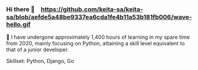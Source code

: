 ### Hi there 👋　https://github.com/keita-sa/keita-sa/blob/aefde5a48be9337ea6cda1fe4b11a53b181fb006/wave-hello.gif

🌱 I have undergone approximately 1,400 hours of learning in my spare time from 2020, mainly focusing on Python, attaining a skill level equivalent to that of a junior developer.

Skillset: Python, Django, Go

<!--
**keita-sa/keita-sa** is a ✨ _special_ ✨ repository because its `README.md` (this file) appears on your GitHub profile.

Here are some ideas to get you started:

- 🔭 I’m currently working on ...
- 🌱 I’m currently learning ...
- 👯 I’m looking to collaborate on ...
- 🤔 I’m looking for help with ...
- 💬 Ask me about ...
- 📫 How to reach me: ...
- 😄 Pronouns: ...
- ⚡ Fun fact: ...
-->
